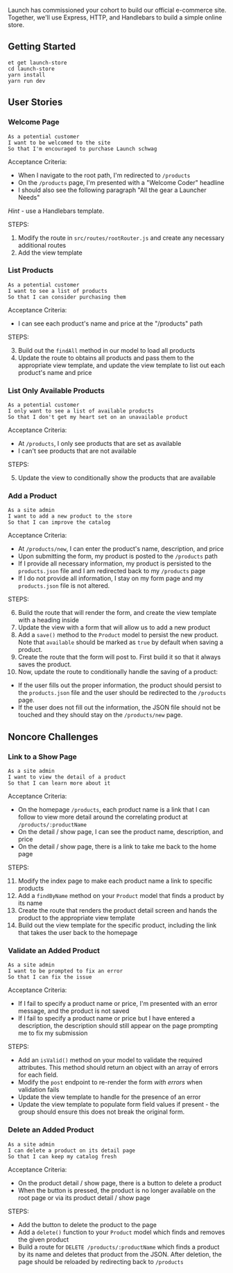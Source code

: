 Launch has commissioned your cohort to build our official e-commerce site.
Together, we'll use Express, HTTP, and Handlebars to build a simple online store.

## Getting Started

```no-highlight
et get launch-store
cd launch-store
yarn install
yarn run dev
```

## User Stories

### Welcome Page

```no-highlight
As a potential customer
I want to be welcomed to the site
So that I'm encouraged to purchase Launch schwag
```

Acceptance Criteria:

- When I navigate to the root path, I'm redirected to `/products`
- On the `/products` page, I'm presented with a "Welcome Coder" headline
- I should also see the following paragraph "All the gear a Launcher Needs"

*Hint* - use a Handlebars template.

STEPS:

1. Modify the route in `src/routes/rootRouter.js` and create any necessary additional routes
2. Add the view template

### List Products

```no-highlight
As a potential customer
I want to see a list of products
So that I can consider purchasing them
```

Acceptance Criteria:

- I can see each product's name and price at the "/products" path

STEPS:

3. Build out the `findAll` method in our model to load all products
4. Update the route to obtains all products and pass them to the appropriate view template, and update the view template to list out each product's name and price

### List Only Available Products

```no-highlight
As a potential customer
I only want to see a list of available products
So that I don't get my heart set on an unavailable product
```

Acceptance Criteria:

- At `/products`, I only see products that are set as available
- I can't see products that are not available

STEPS:

5. Update the view to conditionally show the products that are available

### Add a Product

```no-highlight
As a site admin
I want to add a new product to the store
So that I can improve the catalog
```

Acceptance Criteria:

- At `/products/new`, I can enter the product's name, description, and price
- Upon submitting the form, my product is posted to the `/products` path
- If I provide all necessary information, my product is persisted to the `products.json` file and I am redirected back to my `/products` page
- If I do not provide all information, I stay on my form page and my `products.json` file is not altered.

STEPS:

6. Build the route that will render the form, and create the view template with a heading inside
7. Update the view with a form that will allow us to add a new product
8. Add a `save()` method to the `Product` model to persist the new product. Note that `available` should be marked as `true` by default when saving a product.
9. Create the route that the form will post to. First build it so that it always saves the product.
10. Now, update the route to conditionally handle the saving of a product:
  - If the user fills out the proper information, the product should persist to the `products.json` file and the user should be redirected to the `/products` page.
  - If the user does not fill out the information, the JSON file should not be touched and they should stay on the `/products/new` page.

## Noncore Challenges

### Link to a Show Page

```no-highlight
As a site admin
I want to view the detail of a product
So that I can learn more about it
```

Acceptance Criteria:

- On the homepage `/products`, each product name is a link that I can follow to view more detail around the correlating product at `/products/:productName`
- On the detail / show page, I can see the product name, description, and price
- On the detail / show page, there is a link to take me back to the home page

STEPS:

11. Modify the index page to make each product name a link to specific products
12. Add a `findByName` method on your `Product` model that finds a product by its name
13. Create the route that renders the product detail screen and hands the product to the appropriate view template
14. Build out the view template for the specific product, including the link that takes the user back to the homepage

### Validate an Added Product

```no-highlight
As a site admin
I want to be prompted to fix an error
So that I can fix the issue
```

Acceptance Criteria:

- If I fail to specify a product name or price, I'm presented with an error message, and the product is not saved
- If I fail to specify a product name or price but I have entered a description, the description should still appear on the page prompting me to fix my submission

STEPS:

- Add an `isValid()` method on your model to validate the required attributes. This method should return an object with an array of errors for each field.
- Modify the `post` endpoint to re-render the form _with errors_ when validation fails
- Update the view template to handle for the presence of an error
- Update the view template to populate form field values if present - the group should ensure this does not break the original form.

### Delete an Added Product

```no-highlight
As a site admin
I can delete a product on its detail page
So that I can keep my catalog fresh
```

Acceptance Criteria:

- On the product detail / show page, there is a button to delete a product
- When the button is pressed, the product is no longer available on the root page or via its product detail / show page

STEPS:

- Add the button to delete the product to the page
- Add a `delete()` function to your `Product` model which finds and removes the given product
- Build a route for `DELETE /products/:productName` which finds a product by its name and deletes that product from the JSON. After deletion, the page should be reloaded by redirecting back to `/products`
